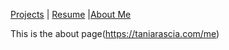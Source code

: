 [Projects]() | [Resume](resume.md) |[About Me](About.md)

This is the about page(https://taniarascia.com/me)
